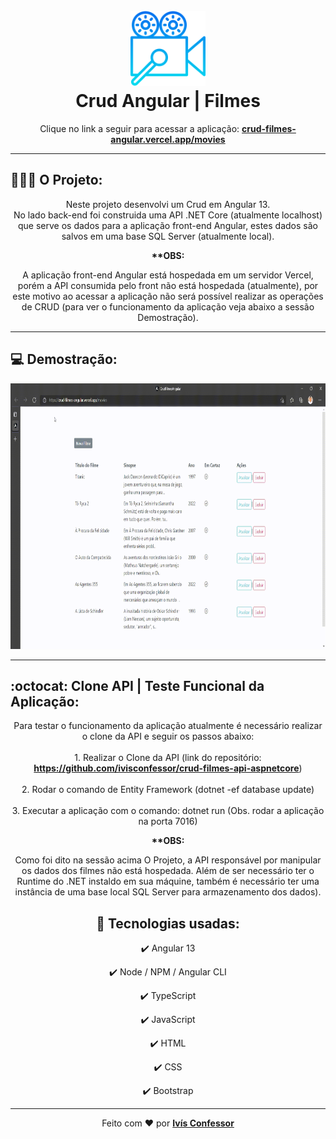 <h1 align="center">
    <br />
        <img 
            src="./github-readme/video.png"
            alt="Crud Angular | Filmes" 
            width="120" 
        />
    <br />
    Crud Angular | Filmes
</h1>

<p align="center">
    Clique no link a seguir para acessar a aplicação: 
    <strong><a href="https://crud-filmes-angular.vercel.app/movies" target="_blank">crud-filmes-angular.vercel.app/movies</a></strong>
</p>

<hr />



## 🧑🏽‍💻 O Projeto:
<p align="center">
    Neste projeto desenvolvi um Crud em Angular 13.
    <br />
    No lado back-end foi construida uma API .NET Core (atualmente localhost) que serve os dados para a aplicação front-end Angular, estes dados são salvos em uma base SQL Server (atualmente local).
</p>
<div align="center">
    <strong>**OBS:</strong> 
    <p>
        A aplicação front-end Angular está hospedada em um servidor Vercel, porém a API consumida pelo front não está hospedada (atualmente),
        por este motivo ao acessar a aplicação não será possível realizar as operações de CRUD (para ver o funcionamento da aplicação 
        veja abaixo a sessão Demostração). 
    </p>
</div>

<hr />

## 💻 Demostração:
<div align="center">
    <img src="./github-readme/CrudFilmesAngular.gif"
    alt="demo-web" height="425" />
</div>

<hr />

## :octocat: Clone API | Teste Funcional da Aplicação:
<div align="center">
    <p>
        Para testar o funcionamento da aplicação atualmente é necessário realizar o clone da API e seguir os passos abaixo: 
        <br />
        <br />
        1. Realizar o Clone da API (link do repositório: <strong><a href="https://github.com/ivisconfessor/crud-filmes-api-aspnetcore" target="_blank">https://github.com/ivisconfessor/crud-filmes-api-aspnetcore</a></strong>) 
        <br />
        <br />
        2. Rodar o comando de Entity Framework (dotnet -ef database update)
        <br />
        <br />
        3. Executar a aplicação com o comando: dotnet run (Obs. rodar a aplicação na porta 7016)
    </p>
<div>
<div align="center">
    <strong>**OBS:</strong> 
    <p>
        Como foi dito na sessão acima O Projeto, a API responsável por manipular os dados dos filmes não está hospedada. Além de ser necessário ter o Runtime do .NET instaldo em sua máquine, também é necessário ter uma instância de uma base local SQL Server para armazenamento dos dados).
    </p>
</div>

## 🚀 Tecnologias usadas:
<div align="center">

✔️ Angular 13

✔️ Node / NPM / Angular CLI

✔️ TypeScript

✔️ JavaScript

✔️ HTML

✔️ CSS

✔️ Bootstrap

</div>

<hr />

<div align="center">
    Feito com <span role="img" aria-label="coração">❤️</span> por <strong><a href="https://github.com/ivisconfessor">Ivís Confessor</a></strong> 
</div>